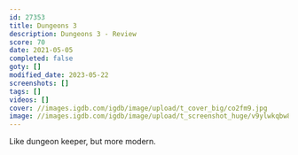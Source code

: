```yaml
---
id: 27353
title: Dungeons 3
description: Dungeons 3 - Review
score: 70
date: 2021-05-05
completed: false
goty: []
modified_date: 2023-05-22
screenshots: []
tags: []
videos: []
cover: //images.igdb.com/igdb/image/upload/t_cover_big/co2fm9.jpg
image: //images.igdb.com/igdb/image/upload/t_screenshot_huge/v9ylwkqbw8a7poolfwi2.jpg
---
```

Like dungeon keeper, but more modern.
